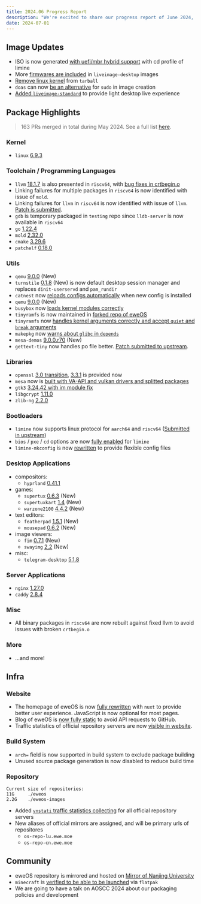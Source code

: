 ```yaml
---
title: 2024.06 Progress Report
description: "We're excited to share our progress report of June 2024, highlighting key advancements."
date: 2024-07-01
---
```


## Image Updates

- ISO is now generated [with uefi/mbr hybrid support](https://github.com/eweOS/iso/commit/2d265f803a70875dbf590755834b969b632e1f39) with cd profile of limine
- More [firmwares are included](https://github.com/eweOS/iso/commit/ed2c6cf06128136038b65b6d852f4296cb733077) in `liveimage-desktop` images
- [Remove linux kernel](https://github.com/eweOS/iso/commit/7a36d4f2d36a12d1aa8f30d9c46f50cac50bbe4f) from `tarball`
- `doas` can now [be an alternative](https://github.com/eweOS/iso/commit/5f9115cffad6344ed871f36d3b9f4fe61df1260e) for `sudo` in image creation
- [Added `liveimage-standard`](https://github.com/eweOS/iso/commit/bdd07c223dc25dc194268b05505412a54b0bf55b) to provide light desktop live experience

## Package Highlights

> 163 PRs merged in total during May 2024. See a full list [here](https://github.com/eweOS/packages/pulls?q=is:pr+merged:2024-06-01..2024-06-30+).

### Kernel

- `linux` [6.9.3](https://github.com/eweOS/packages/commit/1d0157c9ccbd714d44431bdef588b0a463da83af)

### Toolchain / Programming Languages

- `llvm` [18.1.7](https://github.com/eweOS/packages/commit/8e332319cb57232473ee43db70778f5e89795a5e) is also presented in `riscv64`, with [bug fixes in crtbegin.o](https://github.com/eweOS/packages/commit/3d9d036f05d39abe0579929b050997fbb4a8382b)
- Linking failures for multiple packages in `riscv64` is now identified with issue of `mold`.
- Linking failures for `llvm` in `riscv64` is now identified with issue of `llvm`. [Patch is submitted](https://github.com/llvm/llvm-project/pull/95848).
- `gdb` is temporary packaged in `testing` repo since `lldb-server` is now available in `riscv64`
- `go` [1.22.4](https://github.com/eweOS/packages/commit/4e24eff33622a74db45cec4fbb3dcbded49be29d)
- `mold` [2.32.0](https://github.com/eweOS/packages/commit/498ab25170189b967d3c198422d1316aa3b0529f)
- `cmake` [3.29.6](https://github.com/eweOS/packages/commit/f069496988ed49086b89935179aa0e3af9d6d8fd)
- `patchelf` [0.18.0](https://github.com/eweOS/packages/commit/ba85282f8c036a2299befe997c6ebbbfdc4949f3)

### Utils

- `qemu` [9.0.0](https://github.com/eweOS/packages/commit/9284e61f853040b074f176185a599170056048b3) (New)
- `turnstile` [0.1.8](https://github.com/eweOS/packages/commit/b8270728088bcf6e3084b64c31d8fa8151e7665e) (New) is now default desktop session manager and replaces `dinit-userservd` and `pam_rundir`
- `catnest` now [reloads configs automatically](https://github.com/eweOS/packages/commit/ccd471bca7ab617942d8db44f5fe0412c1280f64) when new config is installed
- `qemu` [9.0.0](https://github.com/eweOS/packages/commit/9284e61f853040b074f176185a599170056048b3) (New)
- `busybox` now [loads kernel modules correctly](https://github.com/eweOS/packages/commit/d96c19e17b3cc2ab6604f4167f10933fad4fa306)
- `tinyramfs` is now maintained in [forked repo of eweOS](https://github.com/eweOS/tinyramfs)
- `tinyramfs` now [handles kernel arguments correctly and accept `quiet` and `break` arguments](https://github.com/eweOS/tinyramfs/commit/5a9e947178a321daa6e89e3b54329e353bc49b47)
- `makepkg` now [warns about `glibc` in `depends`](https://github.com/eweOS/packages/commit/a28c17a7de64f8c15121cc4a70e64360b6d7cdf0)
- `mesa-demos` [9.0.0.r70](https://github.com/eweOS/packages/commit/56fc9c99055a41f067738113f0f89599fec3e449) (New)
- `gettext-tiny` now handles po file better. [Patch submitted to upstream](https://github.com/sabotage-linux/gettext-tiny/pull/70).

### Libraries

- `openssl` [3.0 transition](https://github.com/eweOS/packages/pull/475), [3.3.1](https://github.com/eweOS/packages/commit/592e05dff38b08b7f28d9797f2c5522c87203fb0) is provided now
- `mesa` now is [built with VA-API and vulkan drivers and splitted packages](https://github.com/eweOS/packages/commit/69982d00198bf7c64f7c0459268e2d2eaf10ce9f)
- `gtk3` [3.24.42 with im module fix](https://github.com/eweOS/packages/commit/8788148ef1b12cc5bd5e7b7f705abcda8c74a931)
- `libgcrypt` [1.11.0](https://github.com/eweOS/packages/commit/beb55ac006368f2940bcdc7b69f1f5f161853c42)
- `zlib-ng` [2.2.0](https://github.com/eweOS/packages/commit/ebbf622f2b06655c588f4fd76019440032851360)

### Bootloaders

- `limine` now supports linux protocol for `aarch64` and `riscv64` ([Submitted in upstream](https://github.com/limine-bootloader/limine/pull/370))
- `bios` / `pxe` / `cd` options are now [fully enabled](https://github.com/eweOS/packages/commit/0a315150a5c9a5b3b3020c12d3a4d1c78abd31df) for `limine`
- `limine-mkconfig` is now [rewritten](https://github.com/eweOS/packages/commit/5fc5fbbad142db4ba91ea7fc5b26d91b12466faf) to provide flexible config files

### Desktop Applications

- compositors:
    - `hyprland` [0.41.1](https://github.com/eweOS/packages/commit/db3361d1a00d66d9b7ca29a775bb2f4b3c8fcb03)
- games:
    - `supertux` [0.6.3](https://github.com/eweOS/packages/commit/26f45d16e5e880c97ea15fd5c57ee7fd8c011b46) (New)
    - `supertuxkart` [1.4](https://github.com/eweOS/packages/commit/f3b449a3a370227d941cee577833c5da1ec42d12) (New)
    - `warzone2100` [4.4.2](https://github.com/eweOS/packages/commit/c6e849dbc50bdadae807dac627ed8c61380cfefc) (New)
- text editors:
    - `featherpad` [1.5.1](https://github.com/eweOS/packages/commit/0cb31aa27a826e60a6539e4e6e4037790da9201b) (New)
    - `mousepad` [0.6.2](https://github.com/eweOS/packages/commit/7a4b4958ec8097f1fba2ad1de78e265c612794f1) (New)
- image viewers:
    - `fim` [0.7.1](https://github.com/eweOS/packages/commit/efa3ec0a6d956e50c16c6274011438d9db13f2cd) (New)
    - `swayimg` [2.2](https://github.com/eweOS/packages/commit/74fa2ce238383fe0b79c0419b432f23c85cb4647) (New)
- misc:
    - `telegram-desktop` [5.1.8](https://github.com/eweOS/packages/commit/98edc03533fb40658f2521f6d4ae5c093a62a26a)

### Server Applications

- `nginx` [1.27.0](https://github.com/eweOS/packages/commit/a22b6aaf90774a2cad7a06531f0a31167c017ffe)
- `caddy` [2.8.4](https://github.com/eweOS/packages/commit/f092a4e6bf65cefd2a0e8c7720f1a909583c89ad)

### Misc

- All binary packages in `riscv64` are now rebuilt against fixed llvm to avoid issues with broken `crtbegin.o`

### More

- ...and more!

## Infra

### Website

- The homepage of eweOS is now [fully rewritten](https://github.com/eweOS/web/tree/web-ng) with `nuxt` to provide better user experience. JavaScript is now optional for most pages.
- Blog of eweOS is [now fully static](https://os.ewe.moe/blog) to avoid API requests to GitHub.
- Traffic statistics of official repository servers are now [visible in website](https://os.ewe.moe/download).

### Build System

- `arch=` field is now supported in build system to exclude package building
- Unused source package generation is now disabled to reduce build time

### Repository

```
Current size of repositories:
11G     ./eweos
2.2G    ./eweos-images
```

- Added [`vnstati` traffic statistics collecting](https://os-repo-stats-lu.ewe.moe/) for all official repository servers
- New aliases of official mirrors are assigned, and will be primary urls of repositores
    - `os-repo-lu.ewe.moe`
    - `os-repo-cn.ewe.moe`

## Community

- eweOS repository is mirrored and hosted on [Mirror of Nanjing University](https://mirrors.nju.edu.cn/eweos/)
- `minecraft` is [verified to be able to be launched](https://t.me/eweos/5) via `flatpak`
- We are going to have a talk on AOSCC 2024 about our packaging policies and development
